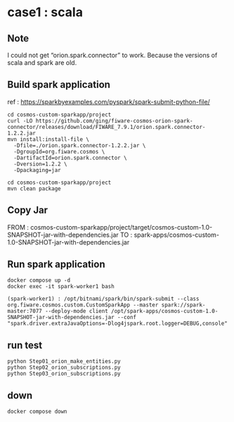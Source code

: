 # case1 : scala
## Note
I could not get “orion.spark.connector” to work.
Because the versions of scala and spark are old.

## Build spark application
ref : https://sparkbyexamples.com/pyspark/spark-submit-python-file/

```
cd cosmos-custom-sparkapp/project
curl -LO https://github.com/ging/fiware-cosmos-orion-spark-connector/releases/download/FIWARE_7.9.1/orion.spark.connector-1.2.2.jar
mvn install:install-file \
  -Dfile=./orion.spark.connector-1.2.2.jar \
  -DgroupId=org.fiware.cosmos \
  -DartifactId=orion.spark.connector \
  -Dversion=1.2.2 \
  -Dpackaging=jar
```

```
cd cosmos-custom-sparkapp/project
mvn clean package
```

## Copy Jar
FROM : cosmos-custom-sparkapp/project/target/cosmos-custom-1.0-SNAPSHOT-jar-with-dependencies.jar
TO   : spark-apps/cosmos-custom-1.0-SNAPSHOT-jar-with-dependencies.jar

## Run spark application
```
docker compose up -d
docker exec -it spark-worker1 bash

(spark-worker1) : /opt/bitnami/spark/bin/spark-submit --class org.fiware.cosmos.custom.CustomSparkApp --master spark://spark-master:7077 --deploy-mode client /opt/spark-apps/cosmos-custom-1.0-SNAPSHOT-jar-with-dependencies.jar --conf "spark.driver.extraJavaOptions=-Dlog4jspark.root.logger=DEBUG,console"
```

## run test
```
python Step01_orion_make_entities.py
python Step02_orion_subscriptions.py
python Step03_orion_subscriptions.py

```

## down
```
docker compose down
```
